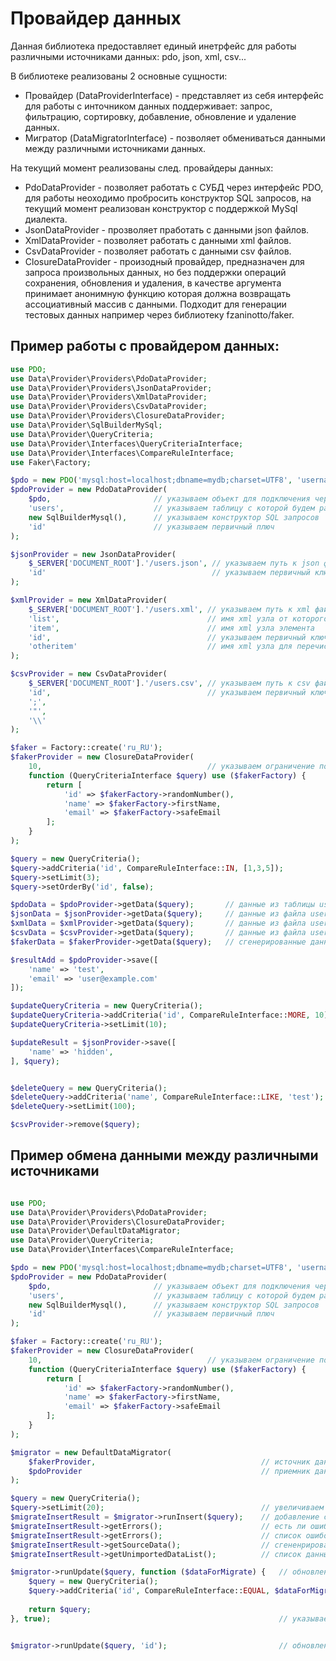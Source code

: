# Провайдер данных

Данная библиотека предоставляет единый инетрфейс для работы различными источниками данных: pdo, json, xml, csv...

В библиотеке реализованы 2 основные сущности:

* Провайдер (DataProviderInterface) - представляет из себя интерфейс для работы с инточником данных поддерживает: запрос, фильтрацию, сортировку, добавление, обновление и удаление данных.
* Мигратор (DataMigratorInterface) - позволяет обмениваться данными между различными источниками данных.

На текущий момент реализованы след. провайдеры данных:

* PdoDataProvider - позволяет работать с СУБД через интерфейс PDO, для работы неоходимо пробросить конструктор SQL запросов, на текущий момент реализован конструктор с поддержкой MySql диалекта.
* JsonDataProvider - прозволяет пработать с данными json файлов.
* XmlDataProvider - позволяет работать с данными xml файлов.
* CsvDataProvider - позволяет работать с данными csv файлов.
* ClosureDataProvider - произодный провайдер, предназначен для запроса произвольных данных, 
но без поддержки операций сохранения, обновления и удаления, в качестве аргумента принимает анонимную функцию которая должна возвращать ассоциативный массив с данными.
Подходит для генерации тестовых данных например через библиотеку fzaninotto/faker.


## Пример работы с провайдером данных:

```php
use PDO;
use Data\Provider\Providers\PdoDataProvider;
use Data\Provider\Providers\JsonDataProvider;
use Data\Provider\Providers\XmlDataProvider;
use Data\Provider\Providers\CsvDataProvider;
use Data\Provider\Providers\ClosureDataProvider;
use Data\Provider\SqlBuilderMySql;
use Data\Provider\QueryCriteria;
use Data\Provider\Interfaces\QueryCriteriaInterface;
use Data\Provider\Interfaces\CompareRuleInterface;
use Faker\Factory;

$pdo = new PDO('mysql:host=localhost;dbname=mydb;charset=UTF8', 'username', 'password');
$pdoProvider = new PdoDataProvider(
    $pdo,                       // указываем объект для подключения через интерфейс PDO
    'users',                    // указываем таблицу с которой будем работать
    new SqlBuilderMysql(),      // указываем конструктор SQL запросов
    'id'                        // указываем первичный плюч
);

$jsonProvider = new JsonDataProvider(
    $_SERVER['DOCUMENT_ROOT'].'/users.json', // указываем путь к json файлу
    'id'                                     // указываем первичный ключ
);

$xmlProvider = new XmlDataProvider(
    $_SERVER['DOCUMENT_ROOT'].'/users.xml', // указываем путь к xml файлу 
    'list',                                 // имя xml узла от которого будут читаться данные
    'item',                                 // имя xml узла элемента
    'id',                                   // указываем первичный ключ
    'otheritem'                             // имя xml узла для перечисляемых данных (массивы)
);

$csvProvider = new CsvDataProvider(
    $_SERVER['DOCUMENT_ROOT'].'/users.csv', // указываем путь к csv файлу 
    'id',                                   // указываем первичный ключ
    ';',
    '"',
    '\\'
);

$faker = Factory::create('ru_RU');
$fakerProvider = new ClosureDataProvider(
    10,                                     // указываем ограничение по количеству генерируемых данных по-умолчанию (можно изменить через объект QueryCriteriaInterface указав свой лимит)
    function (QueryCriteriaInterface $query) use ($fakerFactory) {
        return [
            'id' => $fakerFactory->randomNumber(),
            'name' => $fakerFactory->firstName,
            'email' => $fakerFactory->safeEmail
        ];
    }
);

$query = new QueryCriteria();
$query->addCriteria('id', CompareRuleInterface::IN, [1,3,5]);
$query->setLimit(3);
$query->setOrderBy('id', false);

$pdoData = $pdoProvider->getData($query);       // данные из таблицы users соотвествующие критериям выборки
$jsonData = $jsonProvider->getData($query);     // данные из файла users.json соотвествующие критериям выборки
$xmlData = $xmlProvider->getData($query);       // данные из файла users.xml соотвествующие критериям выборки
$csvData = $csvProvider->getData($query);       // данные из файла users.csv соотвествующие критериям выборки
$fakerData = $fakerProvider->getData($query);   // сгенерированные данные (в этом примере через бибилотеку fzaninotto/faker)

$resultAdd = $pdoProvider->save([                                           // пример добавления данных
    'name' => 'test',
    'email' => 'user@example.com'
]);

$updateQueryCriteria = new QueryCriteria();
$updateQueryCriteria->addCriteria('id', CompareRuleInterface::MORE, 10);    // будем обновлять только записи со значением столбца id > 10
$updateQueryCriteria->setLimit(10);                                         // обновим не более 10 записей соотвествующих условию выше

$updateResult = $jsonProvider->save([                                       // пример обновления данных
    'name' => 'hidden',
], $query);


$deleteQuery = new QueryCriteria();
$deleteQuery->addCriteria('name', CompareRuleInterface::LIKE, 'test');      // будем удалять всех пользователей в имени которых есть слово test
$deleteQuery->setLimit(100);                                                // удалим не более 100 пользователей

$csvProvider->remove($query);                                               // пример удаления данных
```

## Пример обмена данными между различными источниками

```php

use PDO;
use Data\Provider\Providers\PdoDataProvider;
use Data\Provider\Providers\ClosureDataProvider;
use Data\Provider\DefaultDataMigrator;
use Data\Provider\QueryCriteria;
use Data\Provider\Interfaces\CompareRuleInterface;

$pdo = new PDO('mysql:host=localhost;dbname=mydb;charset=UTF8', 'username', 'password');
$pdoProvider = new PdoDataProvider(
    $pdo,                       // указываем объект для подключения через интерфейс PDO
    'users',                    // указываем таблицу с которой будем работать
    new SqlBuilderMysql(),      // указываем конструктор SQL запросов
    'id'                        // указываем первичный плюч
);

$faker = Factory::create('ru_RU');
$fakerProvider = new ClosureDataProvider(
    10,                                     // указываем ограничение по количеству генерируемых данных по-умолчанию (можно изменить через объект QueryCriteriaInterface указав свой лимит)
    function (QueryCriteriaInterface $query) use ($fakerFactory) {
        return [
            'id' => $fakerFactory->randomNumber(),
            'name' => $fakerFactory->firstName,
            'email' => $fakerFactory->safeEmail
        ];
    }
);

$migrator = new DefaultDataMigrator(
    $fakerProvider,                                     // источник данных
    $pdoProvider                                        // приемник данных
);

$query = new QueryCriteria();
$query->setLimit(20);                                   // увеличиваем количество генерируемых данных с 10 до 20
$migrateInsertResult = $migrator->runInsert($query);    // добавление сгенерированных данных в таблицу users
$migrateInsertResult->getErrors();                      // есть ли ошибки в процессе добавления данных в таблицу
$migrateInsertResult->getErrors();                      // список ошибок
$migrateInsertResult->getSourceData();                  // сгененрированные для записи данные
$migrateInsertResult->getUnimportedDataList();          // список данных которые не удалось добавить в таблицу

$migrator->runUpdate($query, function ($dataForMigrate) {   // обновление данных в таблице соотвествующие критериям укзанным во втором аргументе сгенерированными данными
    $query = new QueryCriteria();
    $query->addCriteria('id', CompareRuleInterface::EQUAL, $dataForMigrate['id']);
    
    return $query;
}, true);                                                   // указываем что данные не найденые по критериям будут добавлены в таблицу как новые записи


$migrator->runUpdate($query, 'id');                         // обновление данных в таблице аналогично примеру выше, в данном случае во втором аргументе передается имя ключа источника, данные которого будут сравниваться с первичным ключом приемника
```